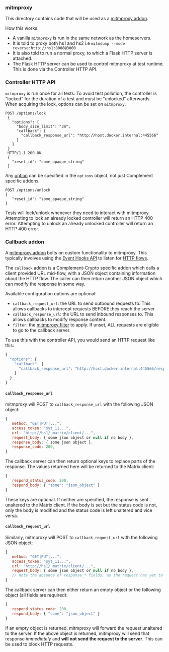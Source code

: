 ### mitmproxy

This directory contains code that will be used as a [mitmproxy addon](https://docs.mitmproxy.org/stable/addons-overview/).

How this works:
 - A vanilla `mitmproxy` is run in the same network as the homeservers.
 - It is told to proxy both hs1 and hs2 i.e `mitmdump --mode reverse:http://hs1:8008@3000`
 - It is also told to run a normal proxy, to which a Flask HTTP server is attached.
 - The Flask HTTP server can be used to control mitmproxy at test runtime. This is done via the Controller HTTP API.

### Controller HTTP API

`mitmproxy` is run once for all tests. To avoid test pollution, the controller is "locked" for the duration
of a test and must be "unlocked" afterwards. When acquiring the lock, options can be set on `mitmproxy`.

```
POST /options/lock
 {
   "options": {
     "body_size_limit": "3m",
     "callback": {
       "callback_response_url": "http://host.docker.internal:445566"
     }
   }
 }
 HTTP/1.1 200 OK
 {
   "reset_id": "some_opaque_string"
 }
```
Any [option](https://docs.mitmproxy.org/stable/concepts-options/) can be specified in the
`options` object, not just Complement specific addons.

```
POST /options/unlock
{
   "reset_id": "some_opaque_string"
}
```

Tests will lock/unlock whenever they need to interact with mitmproxy. Attempting to lock an already locked controller will return an HTTP 400 error. Attempting to unlock an already unlocked controller will return an HTTP 400 error.

### Callback addon

A [mitmproxy addon](https://docs.mitmproxy.org/stable/addons-examples/) bolts on custom
functionality to mitmproxy. This typically involves using the
[Event Hooks API](https://docs.mitmproxy.org/stable/api/events.html) to listen for
[HTTP flows](https://docs.mitmproxy.org/stable/api/mitmproxy/http.html#HTTPFlow).

The `callback` addon is a Complement-Crypto specific addon which calls a client provided URL
mid-flow, with a JSON object containing information about the HTTP flow. The caller can then
return another JSON object which can modify the response in some way.

Available configuration options are optional:
 - `callback_request_url`: the URL to send outbound requests to. This allows callbacks to intercept
   requests BEFORE they reach the server.
 - `callback_response_url`: the URL to send inbound responses to. This allows callbacks to modify
   response content.
 - `filter`: the [mitmproxy filter](https://docs.mitmproxy.org/stable/concepts-filters/) to apply. If unset, ALL requests are eligible to go to the callback
   server.

To use this with the controller API, you would send an HTTP request like this:
```js
{
  "options": {
    "callback": {
      "callback_response_url": "http://host.docker.internal:445566/response"
    }
  }
}
```

#### `callback_response_url`
mitmproxy will POST to `callback_response_url` with the following JSON object:
```js
{
   method: "GET|PUT|...",
   access_token: "syt_11...",
   url: "http://hs1/_matrix/client/...",
   request_body: { some json object or null if no body },
   response_body: { some json object },
   response_code: 200,
}
```
The callback server can then return optional keys to replace parts of the response.
The values returned here will be returned to the Matrix client:
```js
{
   respond_status_code: 200,
   respond_body: { "some": "json_object" }
}
```
These keys are optional. If neither are specified, the response is sent unaltered to
the Matrix client. If the body is set but the status code is not, only the body is
modified and the status code is left unaltered and vice versa.

#### `callback_request_url`

Similarly, mitmproxy will POST to `callback_request_url` with the following JSON object:
```js
{
   method: "GET|PUT|...",
   access_token: "syt_11...",
   url: "http://hs1/_matrix/client/...",
   request_body: { some json object or null if no body },
   // note the absence of response_* fields, as the request has yet to reach the HS
}
```
The callback server can then either return an empty object or the following object (all fields are required):
```js
{
   respond_status_code: 200,
   respond_body: { "some": "json_object" }
}
```
If an empty object is returned, mitmproxy will forward the request unaltered to the server. If the above object is returned, mitmproxy will send that response _immediately_ and **will not send the request to the server**. This can be used to block HTTP requests.